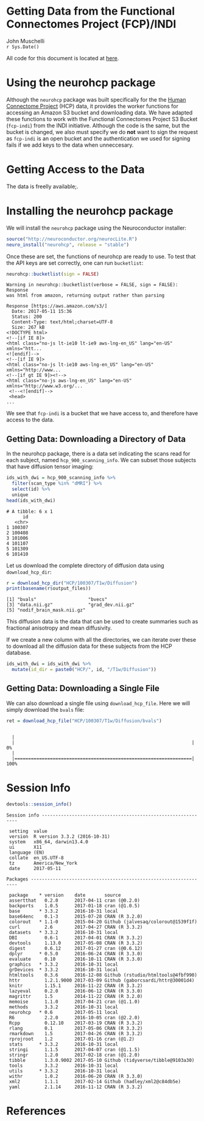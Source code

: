 # Getting Data from the Functional Connectomes Project (FCP)/INDI
John Muschelli  
`r Sys.Date()`  

All code for this document is located at [here](https://raw.githubusercontent.com/muschellij2/neuroc/master/fcp_indi/index.R).



# Using the neurohcp package

Although the `neurohcp` package was built specifically for the the [Human Connectome Project](https://www.humanconnectome.org/) (HCP) data, it provides the worker functions for accessing an Amazon S3 bucket and downloading data.  We have adapted these functions to work with the Functional Connectomes Project S3 Bucket (`fcp-indi`) from the INDI initiative.  Although the code is the same, but the bucket is changed, we also must specify we do **not** want to sign the request as `fcp-indi` is an open bucket and the authentication we used for signing fails if we add keys to the data when unneccesary.


# Getting Access to the Data

The data is freelly available;.

# Installing the neurohcp package

We will install the `neurohcp` package using the Neuroconductor installer:

```r
source("http://neuroconductor.org/neurocLite.R")
neuro_install("neurohcp", release = "stable")
```
Once these are set, the functions of neurohcp are ready to use.  To test that the API keys are set correctly, one can run `bucketlist`:


```r
neurohcp::bucketlist(sign = FALSE)
```


```
Warning in neurohcp::bucketlist(verbose = FALSE, sign = FALSE): Response
was html from amazon, returning output rather than parsing
```

```
Response [https://aws.amazon.com/s3/]
  Date: 2017-05-11 15:36
  Status: 200
  Content-Type: text/html;charset=UTF-8
  Size: 267 kB
<!DOCTYPE html>
<!--[if IE 8]>
<html class="no-js lt-ie10 lt-ie9 aws-lng-en_US" lang="en-US" xmlns="htt...
<![endif]-->
<!--[if IE 9]>
<html class="no-js lt-ie10 aws-lng-en_US" lang="en-US" xmlns="http://www...
<!--[if gt IE 9]><!-->
<html class="no-js aws-lng-en_US" lang="en-US" xmlns="http://www.w3.org/...
 <!--<![endif]-->
 <head> 
...
```

We see that `fcp-indi` is a bucket that we have access to, and therefore have access to the data.











## Getting Data: Downloading a Directory of Data

In the neurohcp package, there is a data set indicating the scans read for each subject, named `hcp_900_scanning_info`.  We can subset those subjects that have diffusion tensor imaging:


```r
ids_with_dwi = hcp_900_scanning_info %>% 
  filter(scan_type %in% "dMRI") %>% 
  select(id) %>% 
  unique
head(ids_with_dwi)
```

```
# A tibble: 6 x 1
      id
   <chr>
1 100307
2 100408
3 101006
4 101107
5 101309
6 101410
```

Let us download the complete directory of diffusion data using `download_hcp_dir`:

```r
r = download_hcp_dir("HCP/100307/T1w/Diffusion")
print(basename(r$output_files))
```

```
[1] "bvals"                   "bvecs"                  
[3] "data.nii.gz"             "grad_dev.nii.gz"        
[5] "nodif_brain_mask.nii.gz"
```
This diffusion data is the data that can be used to create summaries such as fractional anisotropy and mean diffusivity.  

If we create a new column with all the directories, we can iterate over these to download all the diffusion data for these subjects from the HCP database.

```r
ids_with_dwi = ids_with_dwi %>% 
  mutate(id_dir = paste0("HCP/", id, "/T1w/Diffusion"))
```

## Getting Data: Downloading a Single File
We can also download a single file using `download_hcp_file`.  Here we will simply download the `bvals` file:


```r
ret = download_hcp_file("HCP/100307/T1w/Diffusion/bvals")
```

```

  |                                                                       
  |                                                                 |   0%
  |                                                                       
  |=================================================================| 100%
```



# Session Info


```r
devtools::session_info()
```

```
Session info -------------------------------------------------------------
```

```
 setting  value                       
 version  R version 3.3.2 (2016-10-31)
 system   x86_64, darwin13.4.0        
 ui       X11                         
 language (EN)                        
 collate  en_US.UTF-8                 
 tz       America/New_York            
 date     2017-05-11                  
```

```
Packages -----------------------------------------------------------------
```

```
 package    * version    date       source                            
 assertthat   0.2.0      2017-04-11 cran (@0.2.0)                     
 backports    1.0.5      2017-01-18 cran (@1.0.5)                     
 base       * 3.3.2      2016-10-31 local                             
 base64enc    0.1-3      2015-07-28 CRAN (R 3.2.0)                    
 colorout   * 1.1-0      2015-04-20 Github (jalvesaq/colorout@1539f1f)
 curl         2.6        2017-04-27 CRAN (R 3.3.2)                    
 datasets   * 3.3.2      2016-10-31 local                             
 DBI          0.6-1      2017-04-01 CRAN (R 3.3.2)                    
 devtools     1.13.0     2017-05-08 CRAN (R 3.3.2)                    
 digest       0.6.12     2017-01-27 cran (@0.6.12)                    
 dplyr      * 0.5.0      2016-06-24 CRAN (R 3.3.0)                    
 evaluate     0.10       2016-10-11 CRAN (R 3.3.0)                    
 graphics   * 3.3.2      2016-10-31 local                             
 grDevices  * 3.3.2      2016-10-31 local                             
 htmltools    0.3.6      2016-12-08 Github (rstudio/htmltools@4fbf990)
 httr         1.2.1.9000 2017-03-09 Github (gaborcsardi/httr@30001d4) 
 knitr        1.15.1     2016-11-22 CRAN (R 3.3.2)                    
 lazyeval     0.2.0      2016-06-12 CRAN (R 3.3.0)                    
 magrittr     1.5        2014-11-22 CRAN (R 3.2.0)                    
 memoise      1.1.0      2017-04-21 cran (@1.1.0)                     
 methods      3.3.2      2016-10-31 local                             
 neurohcp   * 0.6        2017-05-11 local                             
 R6           2.2.0      2016-10-05 cran (@2.2.0)                     
 Rcpp         0.12.10    2017-03-19 CRAN (R 3.3.2)                    
 rlang        0.1        2017-05-06 CRAN (R 3.3.2)                    
 rmarkdown    1.5        2017-04-26 CRAN (R 3.3.2)                    
 rprojroot    1.2        2017-01-16 cran (@1.2)                       
 stats      * 3.3.2      2016-10-31 local                             
 stringi      1.1.5      2017-04-07 cran (@1.1.5)                     
 stringr      1.2.0      2017-02-18 cran (@1.2.0)                     
 tibble       1.3.0.9002 2017-05-10 Github (tidyverse/tibble@9103a30) 
 tools        3.3.2      2016-10-31 local                             
 utils      * 3.3.2      2016-10-31 local                             
 withr        1.0.2      2016-06-20 CRAN (R 3.3.0)                    
 xml2         1.1.1      2017-02-14 Github (hadley/xml2@c84db5e)      
 yaml         2.1.14     2016-11-12 CRAN (R 3.3.2)                    
```

# References
